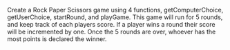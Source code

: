Create a Rock Paper Scissors game using 4 functions, getComputerChoice, getUserChoice, startRound, and playGame. This game will run for 5 rounds, and keep track of each players score. If a player wins a round their score will be incremented by one. Once the 5 rounds are over, whoever has the most points is declared the winner. 